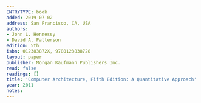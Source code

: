 ```yaml
---
ENTRYTYPE: book
added: 2019-07-02
address: San Francisco, CA, USA
authors:
- John L. Hennessy
- David A. Patterson
edition: 5th
isbn: 012383872X, 9780123838728
layout: paper
publisher: Morgan Kaufmann Publishers Inc.
read: false
readings: []
title: 'Computer Architecture, Fifth Edition: A Quantitative Approach'
year: 2011
notes:
---
```

